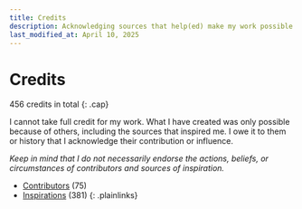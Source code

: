 ```yaml
---
title: Credits
description: Acknowledging sources that help(ed) make my work possible
last_modified_at: April 10, 2025
---
```


# Credits
456 credits in total
{: .cap}

I cannot take full credit for my work. What I have created was only possible because of others, including the sources that inspired me. I owe it to them or history that I acknowledge their contribution or influence.

*Keep in mind that I do not necessarily endorse the actions, beliefs, or circumstances of contributors and sources of inspiration.*

- [Contributors](/credits/contributors/) (75)
- [Inspirations](/credits/inspirations/) (381)
{: .plainlinks}